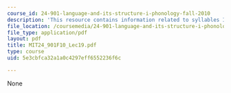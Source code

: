 ```yaml
---
course_id: 24-901-language-and-its-structure-i-phonology-fall-2010
description: 'This resource contains information related to syllables II: sonority. '
file_location: /coursemedia/24-901-language-and-its-structure-i-phonology-fall-2010/5e3cbfca32a1a0c4297eff6552236f6c_MIT24_901F10_Lec19.pdf
file_type: application/pdf
layout: pdf
title: MIT24_901F10_Lec19.pdf
type: course
uid: 5e3cbfca32a1a0c4297eff6552236f6c

---
```

None
